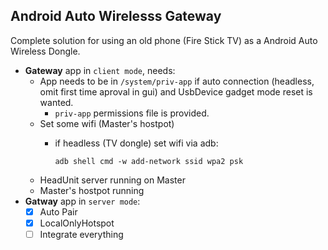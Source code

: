 ## Android Auto Wirelesss Gateway
Complete solution for using an old phone (Fire Stick TV) as a Android Auto Wireless Dongle.

- **Gateway** app in `client mode`, needs:
  - App needs to be in `/system/priv-app` if auto connection (headless, omit first time aproval in gui) and UsbDevice gadget mode reset is wanted.
    - `priv-app` permissions file is provided.
  - Set some wifi (Master's hostpot)
    - if headless (TV dongle) set wifi via adb:
    
      ```shell
      adb shell cmd -w add-network ssid wpa2 psk
      ```
  - HeadUnit server running on Master
  - Master's hostpot running
- **Gatway** app in `server mode`:
  - [X] Auto Pair
  - [X] LocalOnlyHotspot
  - [ ] Integrate everything 
